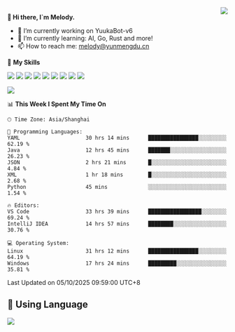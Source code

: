 <a href="#">
  <img align="right" src="https://github-readme-stats.vercel.app/api?username=melodyyuuka&count_private=true&show_icons=true" />
</a>

**👋 Hi there, I`m Melody.**

- 🔭 I’m currently working on YuukaBot-v6
- 🌱 I’m currently learning: AI, Go, Rust and more!
- 📫 How to reach me: melody@yunmengdu.cn

🌟 **My Skills** 

![](https://img.shields.io/badge/-Python-3e74a2?style=flat-square&logo=Python&logoColor=fff)
![](https://img.shields.io/badge/-Java-007396?style=flat-square&logo=OpenJDK&logoColor=fff)
![](https://img.shields.io/badge/-Node.js-339933?style=flat-square&logo=Node.js&logoColor=fff)
![](https://img.shields.io/badge/-Git-f05032?style=flat-square&logo=git&logoColor=fff)
![](https://img.shields.io/badge/-PostgreSQL-4169e1?style=flat-square&logo=PostgreSQL&logoColor=fff)
![](https://img.shields.io/badge/-Rust-000000?style=flat-square&logo=rust&logoColor=fff)
![](https://img.shields.io/badge/-VSCode-007acc?style=flat-square&logo=Visual-Studio-Code&logoColor=fff)
![](https://img.shields.io/badge/-FastAPI-009688?style=flat-square&logo=FastAPI&logoColor=fff)
![](https://img.shields.io/badge/-Linux-000000?style=flat-square&logo=Linux&logoColor=fff)


![](https://wakatime.com/badge/user/fa6dc0e2-47c5-4d2d-ae45-69fec6f2122c.svg)

<!--START_SECTION:waka-->
📊 **This Week I Spent My Time On** 

```text
🕑︎ Time Zone: Asia/Shanghai

💬 Programming Languages: 
YAML                     30 hrs 14 mins      ████████████████░░░░░░░░░   62.19 % 
Java                     12 hrs 45 mins      ███████░░░░░░░░░░░░░░░░░░   26.23 % 
JSON                     2 hrs 21 mins       █░░░░░░░░░░░░░░░░░░░░░░░░    4.84 % 
XML                      1 hr 18 mins        █░░░░░░░░░░░░░░░░░░░░░░░░    2.68 % 
Python                   45 mins             ░░░░░░░░░░░░░░░░░░░░░░░░░    1.54 % 

🔥 Editors: 
VS Code                  33 hrs 39 mins      █████████████████░░░░░░░░   69.24 % 
IntelliJ IDEA            14 hrs 57 mins      ████████░░░░░░░░░░░░░░░░░   30.76 % 

💻 Operating System: 
Linux                    31 hrs 12 mins      ████████████████░░░░░░░░░   64.19 % 
Windows                  17 hrs 24 mins      █████████░░░░░░░░░░░░░░░░   35.81 % 
```


 Last Updated on 05/10/2025 09:59:00 UTC+8
<!--END_SECTION:waka-->

## 🥰 **Using Language**

![](https://github-readme-stats.vercel.app/api/wakatime?username=MelodyYuyuko&layout=compact&hide_border=true)
